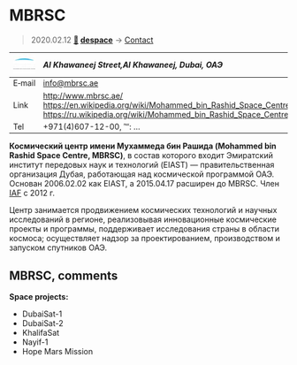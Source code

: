 # MBRSC
> 2020.02.12 **[🚀](../index/index.md) [despace](index.md)** → [Contact](contact.md)

|[![](f/contact/m/mbrsc_logo1_thumb.jpg)](f/contact/m/mbrsc_logo1.png)|*Al Khawaneej Street,Al Khawaneej, Dubai, ОАЭ*|
|:--|:--|
|E‑mail| <info@mbrsc.ae> |
|Link| <http://www.mbrsc.ae/><br> <https://en.wikipedia.org/wiki/Mohammed_bin_Rashid_Space_Centre><br> <https://ru.wikipedia.org/wiki/Mohammed_bin_Rashid_Space_Centre> |
|Tel| +971(4)607-12-00, ℻: … |

**Космический центр имени Мухаммеда бин Рашида (Mohammed bin Rashid Space Centre, MBRSC)**, в состав которого входит Эмиратский институт передовых наук и технологий (EIAST) — правительственная организация Дубая, работающая над космической программой ОАЭ. Основан 2006.02.02 как EIAST, а 2015.04.17 расширен до MBRSC. Член [IAF](zz_iaf.md) с 2012 г.

Центр занимается продвижением космических технологий и научных исследований в регионе, реализовывая инновационные космические проекты и программы, поддерживает исследования страны в области космоса; осуществляет надзор за проектированием, производством и запуском спутников ОАЭ.


<p style="page-break-after:always"> </p>

## MBRSC, comments
**Space projects:**

   - DubaiSat-1
   - DubaiSat-2
   - KhalifaSat
   - Nayif-1
   - Hope Mars Mission
